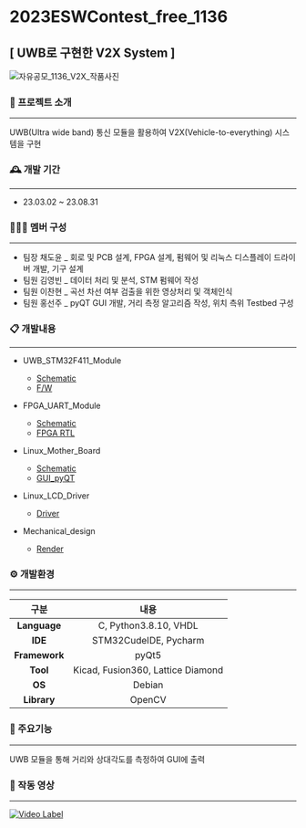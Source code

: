 # 2023ESWContest_free_1136
## [ UWB로 구현한 V2X System ]

![자유공모_1136_V2X_작품사진](https://github.com/UWBV2Xsystem/2023ESWContest_free_1136/assets/109073690/3ffa971b-8347-4578-bb22-23048ea2cdd4)



### 🚙 프로젝트 소개
------
UWB(Ultra wide band) 통신 모듈을 활용하여 V2X(Vehicle-to-everything) 시스템을 구현

### 🕰️ 개발 기간
------
* 23.03.02 ~ 23.08.31

### 🧑‍🤝‍🧑 멤버 구성
------
- 팀장  채도윤 _ 회로 및 PCB 설계, FPGA 설계, 펌웨어 및 리눅스 디스플레이 드라이버 개발, 기구 설계
- 팀원  김영빈 _ 데이터 처리 및 분석, STM 펌웨어 작성 
- 팀원  이찬현 _ 곡선 차선 여부 검출을 위한 영상처리 및 객체인식 
- 팀원  홍선주 _ pyQT GUI 개발, 거리 측정 알고리즘 작성, 위치 측위 Testbed 구성



### 📋 개발내용
------
* UWB_STM32F411_Module
  - [Schematic](https://github.com/UWBV2Xsystem/2023ESWContest_free_1136/blob/main/UWB_STM32_Module/Schematic.pdf)
  - [F/W](https://github.com/UWBV2Xsystem/2023ESWContest_free_1136/tree/main/UWB_STM32_Module/F%3AW)  

* FPGA_UART_Module
  - [Schematic](https://github.com/UWBV2Xsystem/2023ESWContest_free_1136/blob/main/FPGA_UART_Module/Schematic.pdf)
  - [FPGA RTL](https://github.com/UWBV2Xsystem/2023ESWContest_free_1136/tree/main/FPGA_UART_Module/RTL)

* Linux_Mother_Board
  - [Schematic](https://github.com/UWBV2Xsystem/2023ESWContest_free_1136/blob/main/Linux_Mother_Board/Schematic.pdf)
  - [GUI_pyQT](https://github.com/UWBV2Xsystem/2023ESWContest_free_1136/tree/main/Linux_Mother_Board/pyQT)
 
* Linux_LCD_Driver
  - [Driver](https://github.com/UWBV2Xsystem/2023ESWContest_free_1136/tree/main/Linux_LCD_Driver)
 
* Mechanical_design
  - [Render](https://github.com/UWBV2Xsystem/2023ESWContest_free_1136/tree/main/Mechanical_design)



### ⚙️ 개발환경
------
|    **구분**     |              **내용**               |
|:-------------:|:---------------------------------:|
| **Language**  |       C, Python3.8.10, VHDL       |
|    **IDE**    |       STM32CudeIDE, Pycharm       |
| **Framework** |               pyQt5               |
|   **Tool**    | Kicad, Fusion360, Lattice Diamond |
|    **OS**     |              Debian               |
|  **Library**  |              OpenCV               |


### 📌 주요기능
------
UWB 모듈을 통해 거리와 상대각도를 측정하여 GUI에 출력




### 🎥 작동 영상
------
[![Video Label](http://img.youtube.com/vi/2-DkrryEUOI/0.jpg)](https://youtu.be/2-DkrryEUOI)








